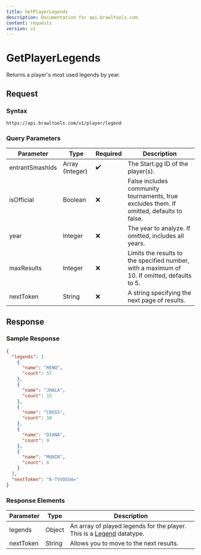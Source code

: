```yaml
---
title: GetPlayerLegends
description: Documentation for api.brawltools.com.
content: requests
version: v1
---
```


# GetPlayerLegends

Returns a player's most used legends by year.

## Request

### Syntax

```url
https://api.brawltools.com/v1/player/legend
```

### Query Parameters

| Parameter       | Type            | Required | Description                                                                                  |
| --------------- | --------------- | -------- | -------------------------------------------------------------------------------------------- |
| entrantSmashIds | Array (Integer) | ✔️       | The Start.gg ID of the player(s).                                                            |
| isOfficial      | Boolean         | ❌       | False includes community tournaments, true excludes them. If omitted, defaults to false.     |
| year            | Integer         | ❌       | The year to analyze. If omitted, includes all years.                                         |
| maxResults      | Integer         | ❌       | Limits the results to the specified number, with a maximum of 10. If omitted, defaults to 5. |
| nextToken       | String          | ❌       | A string specifying the next page of results.                                                |

## Response

### Sample Response

```json
{
  "legends": [
    {
      "name": "RENO",
      "count": 57
    },
    {
      "name": "JHALA",
      "count": 15
    },
    {
      "name": "CROSS",
      "count": 10
    },
    {
      "name": "DIANA",
      "count": 9
    },
    {
      "name": "MUNIN",
      "count": 6
    }
  ],
  "nextToken": "6-TVVOSU4="
}
```

### Response Elements

| Parameter | Type   | Description                                                                                   |
| --------- | ------ | --------------------------------------------------------------------------------------------- |
| legends   | Object | An array of played legends for the player. This is a [Legend](/v1/datatypes/legend) datatype. |
| nextToken | String | Allows you to move to the next results.                                                       |
